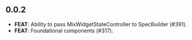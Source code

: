 ## 0.0.2

 - **FEAT**: Ability to pass MixWidgetStateController to SpecBuilder (#391).
 - **FEAT**: Foundational components (#317).

